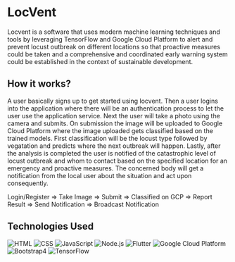 # LocVent

<p>
Locvent is a software that uses modern machine learning techniques and tools by leveraging TensorFlow and Google Cloud Platform to alert and prevent locust outbreak on different locations so that proactive measures could be taken and a comprehensive and coordinated early warning system could be established in the context of sustainable development.   
</p>

## How it works?

<p>
A user basically signs up to get started using locvent. Then a user logins into the application where there will be an authentication process to let the user use the application service. Next the user will take a photo using the camera and submits. On submission the image will be uploaded to Google Cloud Platform where the image uploaded gets classified based on the trained models. First classification will be the locust type followed by vegatation and predicts where the next outbreak will happen. Lastly, after the analysis is completed the user is notified of the catastrophic level of locust outbreak and whom to contact based on the specified location for an emergency and proactive measures. The concerned body will get a notification from the local user about the situation and act upon consequently. 
</p>

<p>
  Login/Register => Take Image => Submit => Classified on GCP => Report Result => Send Notification => Broadcast Notification
</p>

## Technologies Used 

<p>
  <img alt="HTML" src="https://img.shields.io/badge/HTML-E34F26?logo=html5&logoColor=white&style=for-the-badge"/>
  <img alt="CSS" src="https://img.shields.io/badge/CSS-1572B6?logo=css3&logoColor=white&style=for-the-badge"/>
  <img alt="JavaScript" src="https://img.shields.io/badge/JavaScript-F7DF1E?logo=javascript&logoColor=white&style=for-the-badge"/>
  <img alt="Node.js" src="https://img.shields.io/badge/Node.js-339933?logo=node.js&logoColor=white&style=for-the-badge"/>
  <img alt="Flutter" src="https://img.shields.io/badge/Flutter-02569B?logo=flutter&logoColor=white&style=for-the-badge"/>
  <img alt="Google Cloud Platform" src="https://img.shields.io/badge/GoogleCloud-4285F4?logo=google-cloud&logoColor=white&style=for-the-badge"/>
  <img alt="Bootstrap4" src="https://img.shields.io/badge/Bootstrap-7952B3?logo=bootstrap&logoColor=white&style=for-the-badge"/>
  <img alt="TensorFlow" src="https://img.shields.io/badge/TensorFlow-FF6F00?logo=TensorFlow&logoColor=white&style=for-the-badge"/>

</p>



